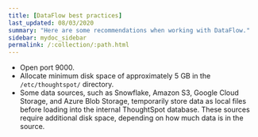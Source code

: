 ```yaml
---
title: [DataFlow best practices]
last_updated: 08/03/2020
summary: "Here are some recommendations when working with DataFlow."
sidebar: mydoc_sidebar
permalink: /:collection/:path.html
---
```


- Open port 9000.
- Allocate minimum disk space of approximately 5 GB in the <code>/etc/thoughtspot/</code> directory.
- Some data sources, such as Snowflake, Amazon S3, Google Cloud Storage, and Azure Blob Storage, temporarily store data as local files before loading into the internal ThoughtSpot database. These sources require additional disk space, depending on how much data is in the source.
